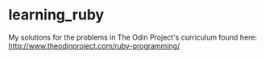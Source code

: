 # learning_ruby

My solutions for the problems in The Odin Project's curriculum found here: http://www.theodinproject.com/ruby-programming/
